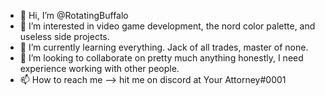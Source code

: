 - 👋 Hi, I’m @RotatingBuffalo
- 👀 I’m interested in video game development, the nord color palette, and useless side projects.
- 🌱 I’m currently learning everything. Jack of all trades, master of none.
- 💞️ I’m looking to collaborate on pretty much anything honestly, I need experience working with other people.
- 📫 How to reach me --> hit me on discord at Your Attorney#0001
